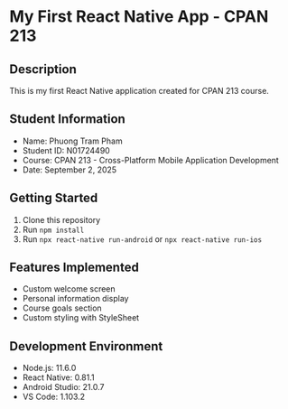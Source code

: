 # My First React Native App - CPAN 213

## Description

This is my first React Native application created for CPAN 213 course.

## Student Information

- Name: Phuong Tram Pham
- Student ID: N01724490
- Course: CPAN 213 - Cross-Platform Mobile Application Development
- Date: September 2, 2025

## Getting Started

1. Clone this repository
2. Run `npm install`
3. Run `npx react-native run-android` or `npx react-native run-ios`

## Features Implemented

- Custom welcome screen
- Personal information display
- Course goals section
- Custom styling with StyleSheet

## Development Environment

- Node.js: 11.6.0
- React Native: 0.81.1
- Android Studio: 21.0.7
- VS Code: 1.103.2

